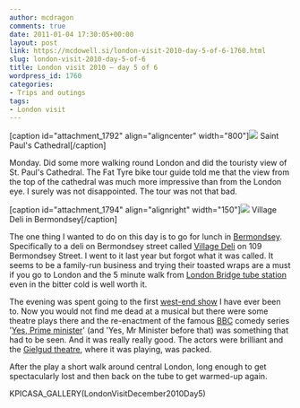 ```yaml
---
author: mcdragon
comments: true
date: 2011-01-04 17:30:05+00:00
layout: post
link: https://mcdowell.si/london-visit-2010-day-5-of-6-1760.html
slug: london-visit-2010-day-5-of-6
title: London visit 2010 – day 5 of 6
wordpress_id: 1760
categories:
- Trips and outings
tags:
- London visit
---
```


[caption id="attachment_1792" align="aligncenter" width="800"][![](https://dwlcvfkt1l4wn.cloudfront.net/2011/01/StPauls-1.jpg)](https://dwlcvfkt1l4wn.cloudfront.net/2011/01/StPauls.jpg) Saint Paul's Cathedral[/caption]


Monday. Did some more walking round London and did the touristy view of St. Paul's Cathedral. The Fat Tyre bike tour guide told me that the view from the top of the cathedral was much more impressive than from the London eye. I surely was not disappointed. The tour was not that bad.




[caption id="attachment_1794" align="alignright" width="150"][![](https://dwlcvfkt1l4wn.cloudfront.net/2011/01/Village_Deli_in_Bermondsey-1-150x150.jpg)](https://dwlcvfkt1l4wn.cloudfront.net/2011/01/Village_Deli_in_Bermondsey.jpg) Village Deli in Bermondsey[/caption]

The one thing I wanted to do on this day is to go for lunch in [Bermondsey](http://en.wikipedia.org/wiki/Bermondsey). Specifically to a deli on Bermondsey street called [Village Deli](http://maps.google.co.uk/maps/place?cid=6807651727031663691&q=village+deli+bermondsey&gl=uk) on 109 Bermondsey Street. I went to it last year but forgot what it was called. It seems to be a family-run business and trying their toasted wraps are a must if you go to London and the 5 minute walk from [London Bridge tube station](http://en.wikipedia.org/wiki/London_Bridge_station) even in the bitter cold is well worth it.

The evening was spent going to the first [west-end show](http://www.yesprimeminister.co.uk/) I have ever been to. Now you would not find me dead at a musical but there were some theatre plays there and the re-enactment of the famous [BBC](http://en.wikipedia.org/wiki/BBC) comedy series '[Yes, Prime minister](http://en.wikipedia.org/wiki/Yes_Minister)' (and 'Yes, Mr Minister before that) was something that had to be seen. And it was really really good. The actors were brilliant and the [Gielgud theatre](http://en.wikipedia.org/wiki/Gielgud_Theatre), where it was playing, was packed.

After the play a short walk around central London, long enough to get spectacularly lost and then back on the tube to get warmed-up again.

KPICASA_GALLERY(LondonVisitDecember2010Day5)
